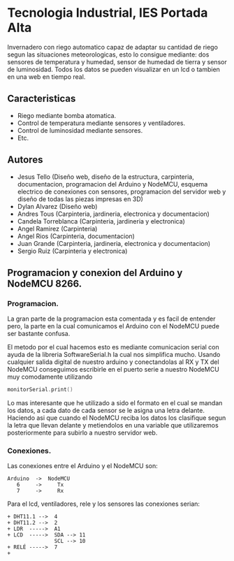 # Tecnologia Industrial, IES Portada Alta #

Invernadero con riego automatico capaz de adaptar su cantidad de riego segun las situaciones meteorologicas, esto lo consigue mediante: dos sensores de temperatura y humedad, sensor de humedad de tierra y sensor de luminosidad. Todos los datos se pueden visualizar en un lcd o tambien en una web en tiempo real.

## Caracteristicas ##
- Riego mediante bomba atomatica.
- Control de temperatura mediante sensores y ventiladores.
- Control de luminosidad mediante sensores.
- Etc.

## Autores
- Jesus Tello (Diseño web, diseño de la estructura, carpinteria, documentacion, programacion del Arduino y NodeMCU, esquema electrico de conexiones con sensores, programacion del servidor web y diseño de todas las piezas impresas en 3D)
- Dylan Alvarez (Diseño web)
- Andres Tous (Carpinteria, jardineria, electronica y documentacion)
- Candela Torreblanca (Carpinteria, jardineria y electronica)
- Angel Ramirez (Carpinteria)
- Angel Rios (Carpinteria, documentacion)
- Juan Grande (Carpinteria, jardineria, electronica y documentacion)
- Sergio Ruiz (Carpinteria y electronica)

## Programacion y conexion del Arduino y NodeMCU 8266. ##

### Programacion. ###
La gran parte de la programacion esta comentada y es facil de entender pero, la parte en la cual comunicamos el Arduino con el NodeMCU puede ser bastante confusa.

El metodo por el cual hacemos esto es mediante comunicacion serial con ayuda de la libreria SoftwareSerial.h la cual nos simplifica mucho. Usando cualquier salida digital de nuestro arduino y conectandolas al RX y TX del NodeMCU conseguimos escribirle en el puerto serie a nuestro NodeMCU muy comodamente utilizando 
```cpp
monitorSerial.print()
```

Lo mas interesante que he utilizado a sido el formato en el cual se mandan los datos, a cada dato de cada sensor se le asigna una letra delante. Haciendo asi que cuando el NodeMCU reciba los datos los clasifique segun la letra que llevan delante y metiendolos en una variable que utilizaremos posteriormente para subirlo a nuestro servidor web.

### Conexiones. ###
Las conexiones entre el Arduino y el NodeMCU son:   
```
Arduino  ->  NodeMCU
   6     ->     Tx
   7     ->     Rx  
```                                               
                                                       
Para el lcd, ventiladores, rele y los sensores las conexiones serian:

```
+ DHT11.1 -->  4
+ DHT11.2 -->  2
+ LDR  ----->  A1
+ LCD  ----->  SDA --> 11
               SCL --> 10  
+ RELÉ ----->  7
+ 
```
                                                   
                                                   
                                                   
                                           
